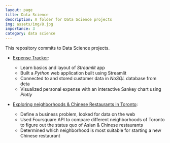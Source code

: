 ```yaml
---
layout: page
title: Data Science
description: A folder for Data Science projects
img: assets/img/8.jpg
importance: 3
category: data science
---
```


This repository commits to Data Science projects. 

- <a href="https://github.com/TuoooLiu666/expense-tracker">Expense Tracker</a>:
  - Learn basics and layout of *Streamlit* app
  - Built a *Python* web application built using Streamlit
  - Connected to and stored customer data in *NoSQL* database from deta
  - Visualized personal expense with an interactive Sankey chart using *Plotly*

- <a href="https://github.com/TuoooLiu666/Exploring-neighborhoods-Chinese-restaurants-in-Toronto">Exploring neighborhoods & Chinese Restaurants in Toronto</a>:
  - Define a business problem, looked for data on the web
  - Used Foursquare API to compare different neighborhoods of Toronto to figure out the status quo of Asian & Chinese restaurants 
  - Determined which neighborhood is most suitable for starting a new Chinese restaurant
  

